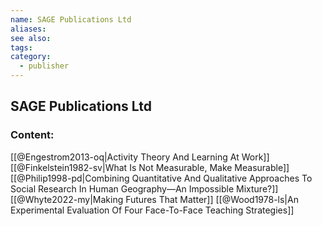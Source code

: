 ```yaml
---
name: SAGE Publications Ltd
aliases:
see also:
tags:
category:
  - publisher
---
```


## SAGE Publications Ltd

### Content:
[[@Engestrom2013-oq|Activity Theory And Learning At Work]]
[[@Finkelstein1982-sv|What Is Not Measurable, Make Measurable]]
[[@Philip1998-pd|Combining Quantitative And Qualitative Approaches To Social Research In Human Geography—An Impossible Mixture?]]
[[@Whyte2022-my|Making Futures That Matter]]
[[@Wood1978-ls|An Experimental Evaluation Of Four Face-To-Face Teaching Strategies]]